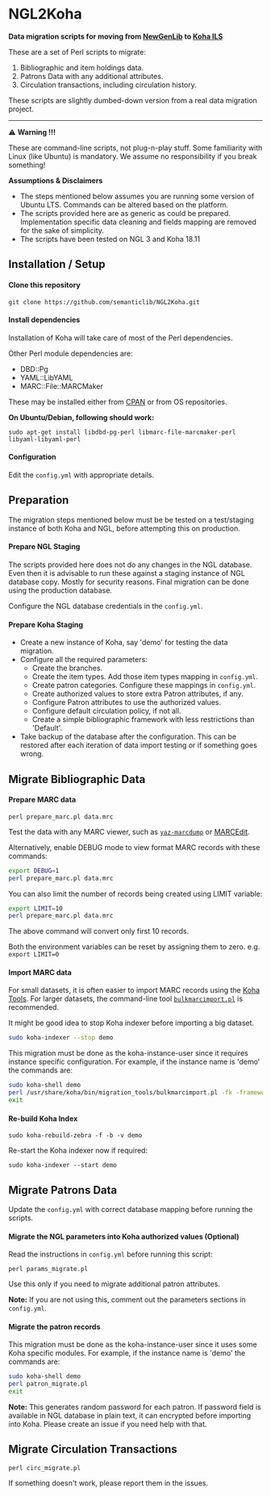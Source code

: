 # NGL2Koha

**Data migration scripts for moving from [NewGenLib](http://www.verussolutions.biz/web) to [Koha ILS](https://koha-community.org)**

These are a set of Perl scripts to migrate:
1. Bibliographic and item holdings data.
2. Patrons Data with any additional attributes.
3. Circulation transactions, including circulation history.

These scripts are slightly dumbed-down version from a real data migration project.

***
:warning: **Warning !!!**

These are command-line scripts, not plug-n-play stuff. Some familiarity with Linux (like Ubuntu) is mandatory. We assume no responsibility if you break something!

**Assumptions & Disclaimers**

- The steps mentioned below assumes you are running some version of Ubuntu LTS. Commands can be altered based on the platform.
- The scripts provided here are as generic as could be prepared. Implementation specific data cleaning and fields mapping are removed for the sake of simplicity.
- The scripts have been tested on NGL 3 and Koha 18.11

## Installation / Setup

#### Clone this repository
```
git clone https://github.com/semanticlib/NGL2Koha.git
```

#### Install dependencies
Installation of Koha will take care of most of the Perl dependencies.

Other Perl module dependencies are:
* DBD::Pg
* YAML::LibYAML
* MARC::File::MARCMaker

These may be installed either from [CPAN](https://metacpan.org) or from OS repositories.

**On Ubuntu/Debian, following should work:**

```
sudo apt-get install libdbd-pg-perl libmarc-file-marcmaker-perl libyaml-libyaml-perl
```

#### Configuration

Edit the `config.yml` with appropriate details.

## Preparation

The migration steps mentioned below must be be tested on a test/staging instance of both Koha and NGL, before attempting this on production.

#### Prepare NGL Staging
The scripts provided here does not do any changes in the NGL database. Even then it is advisable to run these against a staging instance of NGL database copy. Mostly for security reasons. Final migration can be done using the production database.

Configure the NGL database credentials in the `config.yml`.

#### Prepare Koha Staging
* Create a new instance of Koha, say 'demo' for testing the data migration.
* Configure all the required parameters:
    - Create the branches.
    - Create the item types. Add those item types mapping in `config.yml`.
    - Create patron categories. Configure these mappings in `config.yml`.
    - Create authorized values to store extra Patron attributes, if any.
    - Configure Patron attributes to use the authorized values.
    - Configure default circulation policy, if not all.
    - Create a simple bibliographic framework with less restrictions than 'Default'.
* Take backup of the database after the configuration. This can be restored after each iteration of data import testing or if something goes wrong.


## Migrate Bibliographic Data

#### Prepare MARC data

```
perl prepare_marc.pl data.mrc
```

Test the data with any MARC viewer, such as [`yaz-marcdump`](https://software.indexdata.com/yaz/doc/yaz-marcdump.html) or [MARCEdit](https://marcedit.reeset.net/). 

Alternatively, enable DEBUG mode to view format MARC records with these commands:

```bash
export DEBUG=1
perl prepare_marc.pl data.mrc
```

You can also limit the number of records being created using LIMIT variable:

```bash
export LIMIT=10
perl prepare_marc.pl data.mrc
```

The above command will convert only first 10 records.

Both the environment variables can be reset by assigning them to zero. e.g. `export LIMIT=0`

#### Import MARC data

For small datasets, it is often easier to import MARC records using the [Koha Tools](https://koha-community.org/manual/18.11/en/html/tools.html#stage-marc-records-for-import). For larger datasets, the command-line tool [`bulkmarcimport.pl`](https://perldoc.koha-community.org/misc/migration_tools/bulkmarcimport.html) is recommended.

It might be good idea to stop Koha indexer before importing a big dataset.

```bash
sudo koha-indexer --stop demo
```

This migration must be done as the koha-instance-user since it requires instance specific configuration. For example, if the instance name is 'demo' the commands are:

```bash
sudo koha-shell demo
perl /usr/share/koha/bin/migration_tools/bulkmarcimport.pl -fk -framework FA -commit 1000 -file data.mrc
exit
```

#### Re-build Koha Index
	
```
sudo koha-rebuild-zebra -f -b -v demo
```

Re-start the Koha indexer now if required:

```
sudo koha-indexer --start demo
```

## Migrate Patrons Data

Update the `config.yml` with correct database mapping before running the scripts.

#### Migrate the NGL parameters into Koha authorized values (Optional)

Read the instructions in `config.yml` before running this script:

```
perl params_migrate.pl
```

Use this only if you need to migrate additional patron attributes.

**Note:** If you are not using this, comment out the parameters sections in `config.yml`.

#### Migrate the patron records

This migration must be done as the koha-instance-user since it uses some Koha specific modules. For example, if the instance name is 'demo' the commands are:

```bash
sudo koha-shell demo
perl patron_migrate.pl
exit
```

**Note:** This generates random password for each patron. If password field is available in NGL database in plain text, it can encrypted before importing into Koha. Please create an issue if you need help with that.

## Migrate Circulation Transactions

```
perl circ_migrate.pl
```

If something doesn't work, please report them in the issues.
